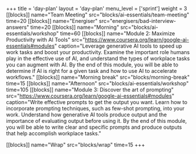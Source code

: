 +++
title = 'day-plan'
layout = 'day-plan'
menu_level = ['sprint']
weight = 3
[[blocks]]
name="Team Meeting"
src="blocks/ai-essentials/team-meeting"
time=20
[[blocks]]
name="Energiser"
src="energisers/bad-interview-answers"
time=20
[[blocks]]
name="Morning"
src="blocks/ai-essentials/workshop"
time=60
[[blocks]]
name="Module 2: Maximize Productivity with AI Tools"
src="https://www.coursera.org/learn/google-ai-essentials#modules"
caption="Leverage generative AI tools to speed up work tasks and boost your productivity. Examine the important role humans play in the effective use of AI, and understand the types of workplace tasks you can augment with AI. By the end of this module, you will be able to determine if AI is right for a given task and how to use AI to accelerate workflows."
[[blocks]]
name="Morning break"
src="blocks/morning-break"
time=15
[[blocks]]
name="Afternoon"
src="blocks/ai-essentials/workshop"
time=105
[[blocks]]
name="Module 3: Discover the art of prompting"
src="https://www.coursera.org/learn/google-ai-essentials#modules"
caption="Write effective prompts to get the output you want. Learn how to incorporate prompting techniques, such as few-shot prompting, into your work. Understand how generative AI tools produce output and the importance of evaluating output before using it. By the end of this module, you will be able to write clear and specific prompts and produce outputs that help accomplish workplace tasks."

[[blocks]]
name="Wrap"
src="blocks/wrap"
time=15
+++
